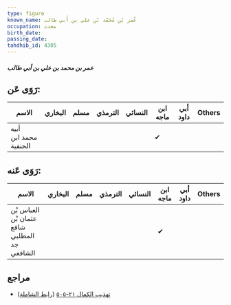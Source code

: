 ```yaml
---
type: figure
known_name: عُمَر بْن مُحَمَّد بْن علي بن أَبي طالب
occupation: محدث
birth_date:
passing_date:
tahdhib_id: 4305
---
```

##### عمر بن محمد بن علي بن أبي طالب

## رَوَى عَن:
| الاسم                 | البخاري | مسلم | الترمذي | النسائي | ابن ماجه | أبي داود | Others |
| --------------------- | ------- | ---- | ------- | ------- | -------- | -------- | ------ |
| أبيه محمد ابن الحنفية |         |      |         |         | ✔        |          |        |
## رَوَى عَنه:
| الاسم                                        | البخاري | مسلم | الترمذي | النسائي | ابن ماجه | أبي داود | Others |
| -------------------------------------------- | ------- | ---- | ------- | ------- | -------- | -------- | ------ |
| العباس بْن عثمان بْن شافع المطلبي جد الشافعي |         |      |         |         | ✔        |          |        |
## مراجع
- [تهذيب الكمال ٢١-٥٠٥](obsidian://open?vault=Tahdhib-al-Kamal&file=Figures/٤٣٠٥-عمر%20بن%20محمد%20بن%20علي%20بن%20أبي%20طالب) ([رابط الشاملة](https://shamela.ws/book/3722/11152))
